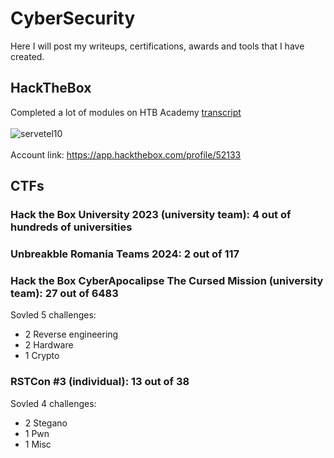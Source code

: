 # CyberSecurity

Here I will post my writeups, certifications, awards and tools that I have created.

## HackTheBox
Completed a lot of modules on HTB Academy [transcript](HackTheBox/HTB%20Academy%20Student%20Transcript.pdf)
<br>
<br>
![servetel10](http://www.hackthebox.eu/badge/image/52133)
<br>
<br>
Account link: https://app.hackthebox.com/profile/52133

## CTFs

### Hack the Box University 2023 (university team): 4 out of hundreds of universities

### Unbreakble Romania Teams 2024: 2 out of 117

### Hack the Box CyberApocalipse The Cursed Mission (university team): 27 out of 6483


Sovled 5 challenges:

<ul>
    <li>2 Reverse engineering</li>
    <li>2 Hardware</li>
    <li>1 Crypto</li>
</ul>

### RSTCon #3 (individual): 13 out of 38

Sovled 4 challenges:

<ul>
    <li>2 Stegano</li>
    <li>1 Pwn</li>
    <li>1 Misc</li>
</ul>
